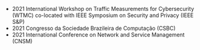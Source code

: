 - 2021 International Workshop on Traffic Measurements for Cybersecurity (WTMC) co-located with IEEE Symposium on Security and Privacy (IEEE S&P)
- 2021 Congresso da Sociedade Brazileira de Computação (CSBC)
- 2021 International Conference on Network and Service Management (CNSM)
